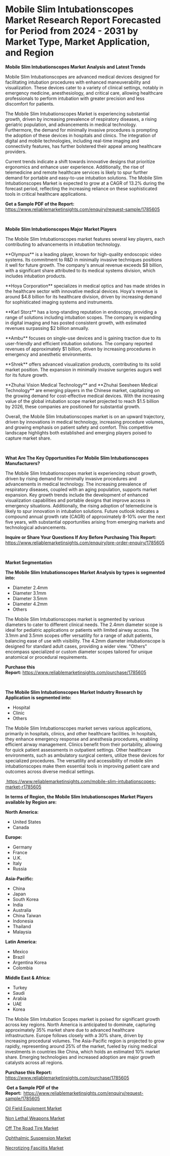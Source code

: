 <p><h1>Mobile Slim Intubationscopes Market Research Report Forecasted for Period from 2024 -  2031 by Market Type, Market Application, and Region</h1></p><p><strong>Mobile Slim Intubationscopes Market Analysis and Latest Trends</strong></p>
<p><p>Mobile Slim Intubationscopes are advanced medical devices designed for facilitating intubation procedures with enhanced maneuverability and visualization. These devices cater to a variety of clinical settings, notably in emergency medicine, anesthesiology, and critical care, allowing healthcare professionals to perform intubation with greater precision and less discomfort for patients. </p><p>The Mobile Slim Intubationscopes Market is experiencing substantial growth, driven by increasing prevalence of respiratory diseases, a rising geriatric population, and advancements in medical technology. Furthermore, the demand for minimally invasive procedures is prompting the adoption of these devices in hospitals and clinics. The integration of digital and mobile technologies, including real-time imaging and connectivity features, has further bolstered their appeal among healthcare providers.</p><p>Current trends indicate a shift towards innovative designs that prioritize ergonomics and enhance user experience. Additionally, the rise of telemedicine and remote healthcare services is likely to spur further demand for portable and easy-to-use intubation solutions. The Mobile Slim Intubationscopes Market is expected to grow at a CAGR of 13.2% during the forecast period, reflecting the increasing reliance on these sophisticated tools in critical healthcare applications.</p></p>
<p><strong>Get a Sample PDF of the Report:&nbsp;</strong> <a href="https://www.reliablemarketinsights.com/enquiry/request-sample/1785605?utm_campaign=1400&utm_medium=2&utm_source=Github&utm_content=ia&utm_term=08102024&utm_id=mobile-slim-intubationscopes">https://www.reliablemarketinsights.com/enquiry/request-sample/1785605</a></p>
<p>&nbsp;</p>
<p><strong>Mobile Slim Intubationscopes Major Market Players</strong></p>
<p><p>The Mobile Slim Intubationscopes market features several key players, each contributing to advancements in intubation technology. </p><p>**Olympus** is a leading player, known for high-quality endoscopic video systems. Its commitment to R&D in minimally invasive techniques positions it well for future growth. The company's annual revenue exceeds $8 billion, with a significant share attributed to its medical systems division, which includes intubation products.</p><p>**Hoya Corporation** specializes in medical optics and has made strides in the healthcare sector with innovative medical devices. Hoya's revenue is around $4.8 billion for its healthcare division, driven by increasing demand for sophisticated imaging systems and instruments.</p><p>**Karl Storz** has a long-standing reputation in endoscopy, providing a range of solutions including intubation scopes. The company is expanding in digital imaging and has posted consistent growth, with estimated revenues surpassing $2 billion annually.</p><p>**Ambu** focuses on single-use devices and is gaining traction due to its user-friendly and efficient intubation solutions. The company reported revenues of approximately $1 billion, driven by increasing procedures in emergency and anesthetic environments.</p><p>**Shrek** offers advanced visualization products, contributing to its solid market position. The expansion in minimally invasive surgeries augurs well for its future growth.</p><p>**Zhuhai Vision Medical Technology** and **Zhuhai Seesheen Medical Technology** are emerging players in the Chinese market, capitalizing on the growing demand for cost-effective medical devices. With the increasing value of the global intubation scope market projected to reach $1.5 billion by 2026, these companies are positioned for substantial growth.</p><p>Overall, the Mobile Slim Intubationscopes market is on an upward trajectory, driven by innovations in medical technology, increasing procedure volumes, and growing emphasis on patient safety and comfort. This competitive landscape highlights both established and emerging players poised to capture market share.</p></p>
<p>&nbsp;</p>
<p><strong>What Are The Key Opportunities For Mobile Slim Intubationscopes Manufacturers?</strong></p>
<p><p>The Mobile Slim Intubationscopes market is experiencing robust growth, driven by rising demand for minimally invasive procedures and advancements in medical technology. The increasing prevalence of respiratory diseases, coupled with an aging population, supports market expansion. Key growth trends include the development of enhanced visualization capabilities and portable designs that improve access in emergency situations. Additionally, the rising adoption of telemedicine is likely to spur innovation in intubation solutions. Future outlook indicates a compound annual growth rate (CAGR) of approximately 8-10% over the next five years, with substantial opportunities arising from emerging markets and technological advancements.</p></p>
<p><strong>Inquire or Share Your Questions If Any Before Purchasing This Report:</strong> <a href="https://www.reliablemarketinsights.com/enquiry/pre-order-enquiry/1785605?utm_campaign=1400&utm_medium=2&utm_source=Github&utm_content=ia&utm_term=08102024&utm_id=mobile-slim-intubationscopes">https://www.reliablemarketinsights.com/enquiry/pre-order-enquiry/1785605</a></p>
<p>&nbsp;</p>
<p><strong>Market Segmentation</strong></p>
<p><strong>The Mobile Slim Intubationscopes Market Analysis by types is segmented into:</strong></p>
<p><ul><li>Diameter 2.4mm</li><li>Diameter 3.1mm</li><li>Diameter 3.5mm</li><li>Diameter 4.2mm</li><li>Others</li></ul></p>
<p><p>The Mobile Slim Intubationscopes market is segmented by various diameters to cater to different clinical needs. The 2.4mm diameter scope is ideal for pediatric applications or patients with limited airway access. The 3.1mm and 3.5mm scopes offer versatility for a range of adult patients, balancing ease of use with visibility. The 4.2mm diameter intubationscope is designed for standard adult cases, providing a wider view. "Others" encompass specialized or custom diameter scopes tailored for unique anatomical or procedural requirements.</p></p>
<p><strong>Purchase this Report:&nbsp;</strong><a href="https://www.reliablemarketinsights.com/purchase/1785605?utm_campaign=1400&utm_medium=2&utm_source=Github&utm_content=ia&utm_term=08102024&utm_id=mobile-slim-intubationscopes">https://www.reliablemarketinsights.com/purchase/1785605</a></p>
<p>&nbsp;</p>
<p><strong>The Mobile Slim Intubationscopes Market Industry Research by Application is segmented into:</strong></p>
<p><ul><li>Hospital</li><li>Clinic</li><li>Others</li></ul></p>
<p><p>The Mobile Slim Intubationscopes market serves various applications, primarily in hospitals, clinics, and other healthcare facilities. In hospitals, they enhance emergency response and anesthesia procedures, enabling efficient airway management. Clinics benefit from their portability, allowing for quick patient assessments in outpatient settings. Other healthcare environments, such as ambulatory surgical centers, utilize these devices for specialized procedures. The versatility and accessibility of mobile slim intubationscopes make them essential tools in improving patient care and outcomes across diverse medical settings.</p></p>
<p><a href="https://www.reliablemarketinsights.com/mobile-slim-intubationscopes-market-r1785605?utm_campaign=1400&utm_medium=2&utm_source=Github&utm_content=ia&utm_term=08102024&utm_id=mobile-slim-intubationscopes">&nbsp;https://www.reliablemarketinsights.com/mobile-slim-intubationscopes-market-r1785605</a></p>
<p><strong>In terms of Region, the Mobile Slim Intubationscopes Market Players available by Region are:</strong></p>
<p>
    <p> <strong> North America: </strong>
        <ul>
            <li>United States</li>
            <li>Canada</li>
        </ul>
        </p> 
    <p> <strong> Europe: </strong>
        <ul>
            <li>Germany</li>
            <li>France</li>
            <li>U.K.</li>
            <li>Italy</li>
            <li>Russia</li>
        </ul>
        </p> 
    <p> <strong> Asia-Pacific: </strong>
        <ul>
            <li>China</li>
            <li>Japan</li>
            <li>South Korea</li>
            <li>India</li>
            <li>Australia</li>
            <li>China Taiwan</li>
            <li>Indonesia</li>
            <li>Thailand</li>
            <li>Malaysia</li>
        </ul>
        </p> 
    <p> <strong> Latin America: </strong>
        <ul>
            <li>Mexico</li>
            <li>Brazil</li>
            <li>Argentina Korea</li>
            <li>Colombia</li>
        </ul>
        </p> 
    <p> <strong> Middle East & Africa: </strong>
        <ul>
            <li>Turkey</li>
            <li>Saudi</li>
            <li>Arabia</li>
            <li>UAE</li>
            <li>Korea</li>
        </ul>
    </p>
    </p>
<p><p>The Mobile Slim Intubation Scopes market is poised for significant growth across key regions. North America is anticipated to dominate, capturing approximately 35% market share due to advanced healthcare infrastructure. Europe follows closely with a 30% share, driven by increasing procedural volumes. The Asia-Pacific region is projected to grow rapidly, representing around 25% of the market, fueled by rising medical investments in countries like China, which holds an estimated 10% market share. Emerging technologies and increased adoption are major growth catalysts across all regions.</p></p>
<p><strong>Purchase this Report: </strong><a href="https://www.reliablemarketinsights.com/purchase/1785605?utm_campaign=1400&utm_medium=2&utm_source=Github&utm_content=ia&utm_term=08102024&utm_id=mobile-slim-intubationscopes">https://www.reliablemarketinsights.com/purchase/1785605</a></p>
<p>&nbsp;<strong>Get a Sample PDF of the Report:&nbsp;&nbsp;</strong><a href="https://www.reliablemarketinsights.com/enquiry/request-sample/1785605?utm_campaign=1400&utm_medium=2&utm_source=Github&utm_content=ia&utm_term=08102024&utm_id=mobile-slim-intubationscopes">https://www.reliablemarketinsights.com/enquiry/request-sample/1785605</a></p>
<p><strong></strong></p>
<p><p><a href="https://www.linkedin.com/pulse/oil-field-equipment-market2024-2031-industry-insights-sqraf?utm_campaign=1400&utm_medium=2&utm_source=Github&utm_content=ia&utm_term=08102024&utm_id=mobile-slim-intubationscopes">Oil Field Equipment Market</a></p><p><a href="https://www.linkedin.com/pulse/non-lethal-weapons-market-outlook-forecast-from-2024-2031-honsf?utm_campaign=1400&utm_medium=2&utm_source=Github&utm_content=ia&utm_term=08102024&utm_id=mobile-slim-intubationscopes">Non Lethal Weapons Market</a></p><p><a href="https://www.linkedin.com/pulse/global-off-road-tire-industry-research-report-competitive-ip0gc?utm_campaign=1400&utm_medium=2&utm_source=Github&utm_content=ia&utm_term=08102024&utm_id=mobile-slim-intubationscopes">Off The Road Tire Market</a></p><p><a href="https://www.linkedin.com/pulse/ophthalmic-suspension-market-evolution-key-trends-regional-r3fbf?utm_campaign=1400&utm_medium=2&utm_source=Github&utm_content=ia&utm_term=08102024&utm_id=mobile-slim-intubationscopes">Ophthalmic Suspension Market</a></p><p><a href="https://www.linkedin.com/pulse/strategic-insights-global-necrotizing-fasciitis-market-v0pae?utm_campaign=1400&utm_medium=2&utm_source=Github&utm_content=ia&utm_term=08102024&utm_id=mobile-slim-intubationscopes">Necrotizing Fasciitis Market</a></p></p>